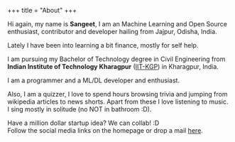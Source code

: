 +++
title = "About"
+++


<span class="fa fa-briefcase about-icon"></span>
Hi again, my name is <strong>Sangeet</strong>, I am an Machine Learning and Open Source enthusiast, contributor and developer hailing from Jajpur, Odisha, India.
</p>

Lately I have been into learning a bit finance, mostly for self help.

<span class="fa fa-graduation-cap about-icon"></span>
I am pursuing my Bachelor of Technology degree in Civil Engineering from <strong>Indian Institute of Technology Kharagpur</strong>  (<a target="_blank" href="http://www.iitkgp.ac.in/">IIT-KGP</a>) in Kharagpur, India.



<span class="fa fa-code about-icon"></span>
I am a programmer and a ML/DL developer and enthusiast.
</p>


<span class="fa fa-heart about-icon"></span>
Also, I am a quizzer, I love to spend hours browsing trivia and jumping from wikipedia articles to news shorts. Apart from these I love listening to music. I sing mostly in solitude (no NOT in bathroom :D).



<span class="fa fa-envelope about-icon"></span>
Have a million dollar startup idea? We can collab! :D<br> Follow the social media links on the homepage or drop a mail <a target="_blank" href="mailto:mail2sangeetmishra@gmail.com">here</a>.

